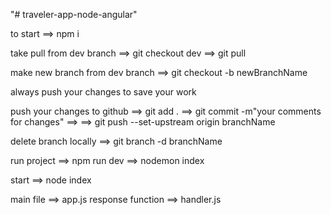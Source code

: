 "# traveler-app-node-angular" 

to start ==> npm i

take pull from dev branch ==> git checkout dev ==> git pull

make new branch from dev branch ==> git checkout -b newBranchName

always push your changes to save your work

push your changes to github ==> git add . ==> git commit -m"your comments for changes" ==>
==>  git push --set-upstream origin branchName

delete branch locally ==> git branch -d branchName

run project ==> npm run dev ==> nodemon index

start ==> node index

main file ==> app.js
response function ==> handler.js
